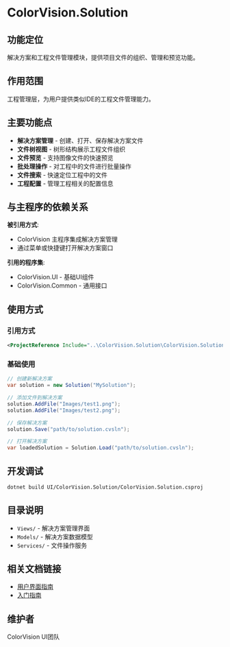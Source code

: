# ColorVision.Solution

## 功能定位

解决方案和工程文件管理模块，提供项目文件的组织、管理和预览功能。

## 作用范围

工程管理层，为用户提供类似IDE的工程文件管理能力。

## 主要功能点

- **解决方案管理** - 创建、打开、保存解决方案文件
- **文件树视图** - 树形结构展示工程文件组织
- **文件预览** - 支持图像文件的快速预览
- **批处理操作** - 对工程中的文件进行批量操作
- **文件搜索** - 快速定位工程中的文件
- **工程配置** - 管理工程相关的配置信息

## 与主程序的依赖关系

**被引用方式**:
- ColorVision 主程序集成解决方案管理
- 通过菜单或快捷键打开解决方案窗口

**引用的程序集**:
- ColorVision.UI - 基础UI组件
- ColorVision.Common - 通用接口

## 使用方式

### 引用方式
```xml
<ProjectReference Include="..\ColorVision.Solution\ColorVision.Solution.csproj" />
```

### 基础使用
```csharp
// 创建新解决方案
var solution = new Solution("MySolution");

// 添加文件到解决方案
solution.AddFile("Images/test1.png");
solution.AddFile("Images/test2.png");

// 保存解决方案
solution.Save("path/to/solution.cvsln");

// 打开解决方案
var loadedSolution = Solution.Load("path/to/solution.cvsln");
```

## 开发调试

```bash
dotnet build UI/ColorVision.Solution/ColorVision.Solution.csproj
```

## 目录说明

- `Views/` - 解决方案管理界面
- `Models/` - 解决方案数据模型
- `Services/` - 文件操作服务

## 相关文档链接

- [用户界面指南](../../docs/user-interface-guide/)
- [入门指南](../../docs/getting-started/入门指南.md)

## 维护者

ColorVision UI团队
